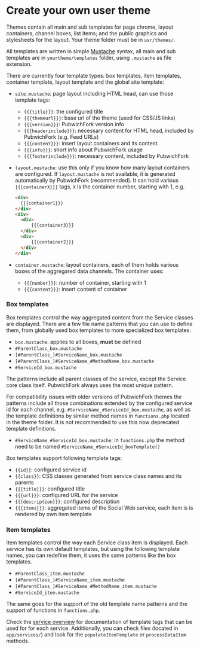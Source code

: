 Create your own user theme
===========================================================================

Themes contain all main and sub templates for page chrome, layout containers,
channel boxes, list items; and the public graphics and stylesheets for the
layout. Your theme folder must be in ``usr/themes/``.

All templates are written in simple [Mustache][1] syntax, all main and sub
templates are in ``yourtheme/templates`` folder, using ``.mustache`` as file
extension.

There are currently four template types: box templates, item
templates, container template, layout template and the global site template:

* ``site.mustache``: page layout including HTML head, can use those template
  tags:
  * ``{{{title}}}``: the configured title
  * ``{{{themeurl}}}``: base url of the theme (used for CSS/JS links)
  * ``{{{version}}}``: PubwichFork version info
  * ``{{{headerinclude}}}``: necessary content for HTML head, included by
    PubwichFork (e.g. Feed URLs)
  * ``{{{content}}}``: insert layout containers and its content
  * ``{{{info}}}``: short info about PubwichFork usage
  * ``{{{footerinclude}}}``: necessary content, included by PubwichFork

* ``layout.mustache``: use this only if you know how many layout containers are
  configured. If ``layout.mustache`` is not available, it is generated automatically
  by PubwichFork (recommended). It can hold various ``{{{containerX}}}`` tags,
  ``X`` is the container number, starting with 1, e.g.
  
  ```html
  <div>
    {{{container1}}}
  </div>
  <div>
    <div>
        {{{container3}}}
    </div>
    <div>
        {{{container2}}}
    </div>
  </div>
  ```

* ``container.mustache``: layout containers, each of them holds various boxes
  of the aggregared data channels. The container uses:
  * ``{{{number}}}``: number of container, starting with 1
  * ``{{{content}}}``: insert content of container

[1]: http://mustache.github.io/


### Box templates

Box templates control the way aggregated content from the Service classes are
displayed. There are a few file name patterns that you can use to define them,
from globally used box templates to more specialized box templates:

* ``box.mustache``: applies to all boxes, **must** be defined
* ``#ParentClass_box.mustache``
* ``[#ParentClass_]#ServiceName_box.mustache``
* ``[#ParentClass_]#ServiceName_#MethodName_box.mustache``
* ``#ServiceId_box.mustache``

The patterns include all parent classes of the service, except the Service core
class itself. PubwichFork always uses the most unique pattern.

For compatibility issues with older versions of PubwichFork themes the patterns
include all those combinations extended by the configured service id for each
channel, e.g. ``#ServiceName_#ServiceId_box.mustache``, as well as the template
definitions by similar method names in ``functions.php`` located in the theme
folder. It is not recommended to use this now deprecated template definitions.

* ``#ServiceName_#ServiceId_box.mustache``: in ``functions.php`` the method
  need to be named ``#ServiceName_#ServiceId_boxTemplate()``

Box templates support following template tags:

* ``{{id}}``: configured service id
* ``{{class}}``: CSS classes generated from service class names and its parents
* ``{{{title}}}``: configured title
* ``{{{url}}}``: configured URL for the service
* ``{{{description}}}``: configured description
* ``{{{items}}}``: aggregated items of the Social Web service, each item is
  is rendered by own item template


### Item templates

Item templates control the way each Service class item is displayed. Each
service has its own default templates, but using the following template names,
you can redefine them, it uses the same patterns like the box templates.

* ``#ParentClass_item.mustache``
* ``[#ParentClass_]#ServiceName_item.mustache``
* ``[#ParentClass_]#ServiceName_#MethodName_item.mustache``
* ``#ServiceId_item.mustache``

The same goes for the support of the old template name patterns and the support
of functions in ``functions.php``.

Check the [service overview][2] for documentation of template tags that can be
used for for each service. Additionally, you can check files (located in
`app/services/`) and look for the `populateItemTemplate` or `processDataItem`
methods.

[2]: https://github.com/haschek/PubwichFork/wiki/SocialWebServices

